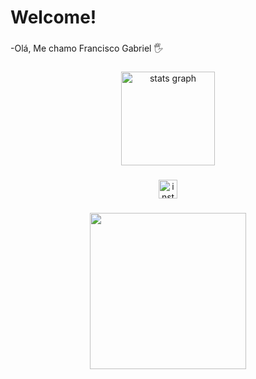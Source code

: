 <h1 align="left">Welcome!</h1>

###

<p align="left">-Olá, Me chamo Francisco Gabriel 🖐</p>

###

<div align="center">
  <img src="https://github-readme-stats.vercel.app/api?username=Coficxz&hide_title=false&hide_rank=false&show_icons=true&include_all_commits=true&count_private=true&disable_animations=false&theme=tokyonight&locale=en&hide_border=false&order=1" height="150" alt="stats graph"  />
</div>

###

<div align="center">
  <a href="https://www.instagram.com/coficxz/" target="_blank">
    <img src="https://img.shields.io/static/v1?message=Instagram&logo=instagram&label=&color=7B68EE&logoColor=white&labelColor=&style=for-the-badge" height="30" alt="instagram logo"  />
  </a>
</div>

###

<div align="center">
  <img height="250" src="https://media0.giphy.com/media/v1.Y2lkPTc5MGI3NjExbjYyeXZhYmU4MWs5eDRvbXA3dXh1bnU0YjkyeTVuYmk4Yml2Y21mdSZlcD12MV9pbnRlcm5hbF9naWZfYnlfaWQmY3Q9Zw/VmXr0jlYsTqLbbHWSK/giphy.webp"  />
</div>

###
